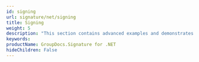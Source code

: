```yaml
---
id: signing
url: signature/net/signing
title: Signing
weight: 5
description: "This section contains advanced examples and demonstrates all possible features for signing documents with various electronic signature types, setup different options and visual effects."
keywords: 
productName: GroupDocs.Signature for .NET
hideChildren: False
---
```

